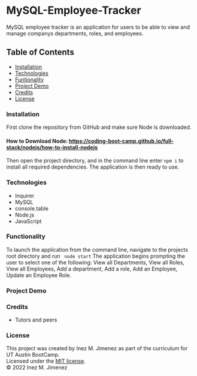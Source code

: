 # MySQL-Employee-Tracker

MySQL employee tracker is an application for users to be able to view and manage companys departments, roles, and employees.

## Table of Contents 

* [Installation](#Installation)
* [Technologies](#Technologies)
* [Funtionality](#Funtionality)
* [Project Demo](#Project-Demo)
* [Credits](#Credits)
* [License](#License)

### Installation
First clone the repository from GitHub and make sure Node is downloaded. 
#### How to Download Node: https://coding-boot-camp.github.io/full-stack/nodejs/how-to-install-nodejs<br>
Then open the project directory, and in the command line enter ```npm i``` to install all required dependencies. The application is then ready to use.

### Technologies

* Inquirer
* MySQL
* console.table
* Node.js
* JavaScript

### Functionality
To launch the application from the command line, navigate to the projects root directory and run ``` node start```
The application begins prompting the user to select one of the following: View all Departments, View all Roles, View all Employees, Add a department, Add a role, Add an Employee, Update an Employee Role.

### Project Demo

### Credits
* Tutors and peers

### License
This project was created by Inez M. Jimenez as part of the curriculum for UT Austin BootCamp.<br>
Licensed under the [MIT license](https://opensource.org/licenses/MIT).<br>
© 2022 Inez M. Jimenez